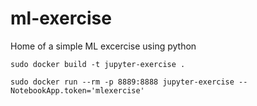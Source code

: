 # ml-exercise
Home of a simple ML excercise using python



```
sudo docker build -t jupyter-exercise .
```

```
sudo docker run --rm -p 8889:8888 jupyter-exercise --NotebookApp.token='mlexercise'
```

